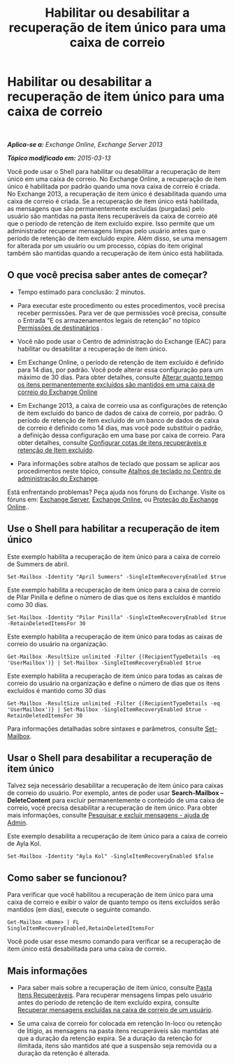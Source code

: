 ﻿---
title: 'Habilitar ou desabilitar a recuperação de item único para uma caixa de correio'
TOCTitle: Habilitar ou desabilitar a recuperação de item único para uma caixa de correio
ms:assetid: 2e7f1bcd-8395-45ad-86ce-22868bd46af0
ms:mtpsurl: https://technet.microsoft.com/pt-br/library/Ee633460(v=EXCHG.150)
ms:contentKeyID: 54651935
ms.date: 05/22/2018
mtps_version: v=EXCHG.150
ms.translationtype: MT
---

# Habilitar ou desabilitar a recuperação de item único para uma caixa de correio

 

_**Aplica-se a:** Exchange Online, Exchange Server 2013_

_**Tópico modificado em:** 2015-03-13_

Você pode usar o Shell para habilitar ou desabilitar a recuperação de item único em uma caixa de correio. No Exchange Online, a recuperação de item único é habilitada por padrão quando uma nova caixa de correio é criada. No Exchange 2013, a recuperação de item único é desabilitada quando uma caixa de correio é criada. Se a recuperação de item único está habilitada, as mensagens que são permanentemente excluídas (purgadas) pelo usuário são mantidas na pasta itens recuperáveis da caixa de correio até que o período de retenção de item excluído expire. Isso permite que um administrador recuperar mensagens limpas pelo usuário antes que o período de retenção de item excluído expire. Além disso, se uma mensagem for alterada por um usuário ou um processo, cópias do item original também são mantidas quando a recuperação de item único está habilitada.

## O que você precisa saber antes de começar?

  - Tempo estimado para conclusão: 2 minutos.

  - Para executar este procedimento ou estes procedimentos, você precisa receber permissões. Para ver de que permissões você precisa, consulte o Entrada "E os armazenamentos legais de retenção" no tópico [Permissões de destinatários](recipients-permissions-exchange-2013-help.md) .

  - Você não pode usar o Centro de administração do Exchange (EAC) para habilitar ou desabilitar a recuperação de item único.

  - Em Exchange Online, o período de retenção de item excluído é definido para 14 dias, por padrão. Você pode alterar essa configuração para um máximo de 30 dias. Para obter detalhes, consulte [Alterar quanto tempo os itens permanentemente excluídos são mantidos em uma caixa de correio do Exchange Online](https://technet.microsoft.com/pt-br/library/dn163584\(v=exchg.150\))

  - Em Exchange 2013, a caixa de correio usa as configurações de retenção de item excluído do banco de dados de caixa de correio, por padrão. O período de retenção de item excluído de um banco de dados de caixa de correio é definido como 14 dias, mas você pode substituir o padrão, a definição dessa configuração em uma base por caixa de correio. Para obter detalhes, consulte [Configurar cotas de itens recuperáveis e retenção de Item excluído](configure-deleted-item-retention-and-recoverable-items-quotas-exchange-2013-help.md).

  - Para informações sobre atalhos de teclado que possam se aplicar aos procedimentos neste tópico, consulte [Atalhos de teclado no Centro de administração do Exchange](keyboard-shortcuts-in-the-exchange-admin-center-exchange-online-protection-help.md).

Está enfrentando problemas? Peça ajuda nos fóruns do Exchange. Visite os fóruns em: [Exchange Server](https://go.microsoft.com/fwlink/p/?linkid=60612), [Exchange Online](https://go.microsoft.com/fwlink/p/?linkid=267542), ou [Proteção do Exchange Online](https://go.microsoft.com/fwlink/p/?linkid=285351)..

## Use o Shell para habilitar a recuperação de item único

Este exemplo habilita a recuperação de item único para a caixa de correio de Summers de abril.

    Set-Mailbox -Identity "April Summers" -SingleItemRecoveryEnabled $true

Este exemplo habilita a recuperação de item único para a caixa de correio de Pilar Pinilla e define o número de dias que os itens excluídos é mantido como 30 dias.

    Set-Mailbox -Identity "Pilar Pinilla" -SingleItemRecoveryEnabled $true -RetainDeletedItemsFor 30

Este exemplo habilita a recuperação de item único para todas as caixas de correio do usuário na organização.

    Get-Mailbox -ResultSize unlimited -Filter {(RecipientTypeDetails -eq 'UserMailbox')} | Set-Mailbox -SingleItemRecoveryEnabled $true

Este exemplo habilita a recuperação de item único para todas as caixas de correio do usuário na organização e define o número de dias que os itens excluídos é mantido como 30 dias

    Get-Mailbox -ResultSize unlimited -Filter {(RecipientTypeDetails -eq 'UserMailbox')} | Set-Mailbox -SingleItemRecoveryEnabled $true -RetainDeletedItemsFor 30

Para informações detalhadas sobre sintaxes e parâmetros, consulte [Set-Mailbox](https://technet.microsoft.com/pt-br/library/bb123981\(v=exchg.150\)).

## Usar o Shell para desabilitar a recuperação de item único

Talvez seja necessário desabilitar a recuperação de item único para caixas de correio do usuário. Por exemplo, antes de poder usar **Search-Mailbox –DeleteContent** para excluir permanentemente o conteúdo de uma caixa de correio, você precisa desabilitar a recuperação de item único. Para obter mais informações, consulte [Pesquisar e excluir mensagens - ajuda de Admin](search-for-and-delete-messages-admin-help-exchange-2013-help.md).

Este exemplo desabilita a recuperação de item único para a caixa de correio de Ayla Kol.

    Set-Mailbox -Identity "Ayla Kol" -SingleItemRecoveryEnabled $false

## Como saber se funcionou?

Para verificar que você habilitou a recuperação de item único para uma caixa de correio e exibir o valor de quanto tempo os itens excluídos serão mantidos (em dias), execute o seguinte comando.

    Get-Mailbox <Name> | FL SingleItemRecoveryEnabled,RetainDeletedItemsFor

Você pode usar esse mesmo comando para verificar se a recuperação de item único está desabilitada para uma caixa de correio.

## Mais informações

  - Para saber mais sobre a recuperação de item único, consulte [Pasta Itens Recuperáveis](recoverable-items-folder-exchange-2013-help.md). Para recuperar mensagens limpas pelo usuário antes do período de retenção de item excluído expira, consulte [Recuperar mensagens excluídas na caixa de correio de um usuário](recover-deleted-messages-in-a-user-s-mailbox-exchange-2013-help.md).

  - Se uma caixa de correio for colocada em retenção In-loco ou retenção de litígio, as mensagens na pasta itens recuperáveis são mantidas até que a duração da retenção expira. Se a duração da retenção for ilimitada, itens são mantidos até que a suspensão seja removida ou a duração da retenção é alterada.

